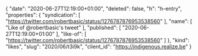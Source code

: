 {
  "date": "2020-06-27T12:19:00+01:00",
  "deleted": false,
  "h": "h-entry",
  "properties": {
    "syndication": [
      "https://twitter.com/robertbasic/status/1276787876953538560"
    ],
    "name": [
      "Like of @robertbasic's tweet"
    ],
    "published": [
      "2020-06-27T12:19:00+01:00"
    ],
    "like-of": [
      "https://twitter.com/robertbasic/status/1276787876953538560"
    ]
  },
  "kind": "likes",
  "slug": "2020/06/t3i9k",
  "client_id": "https://indigenous.realize.be"
}
